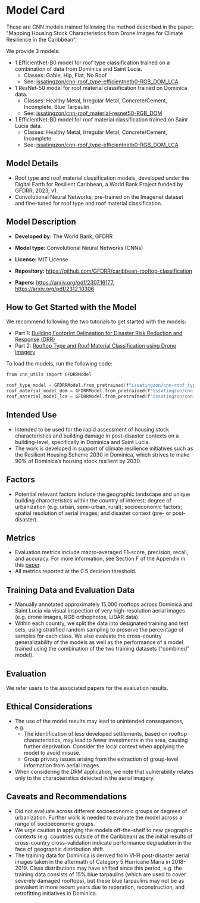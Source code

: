 # Model Card

These are CNN models trained following the method described in the paper:
"Mapping Housing Stock Characteristics from Drone Images for Climate Resilience in the Caribbean".

We provide 3 models: 
- 1 EfficientNet-B0 model for roof type classification trained on a combination of data from Dominica and Saint Lucia.
	- Classes: Gable, Hip, Flat, No Roof
	- See: [issatingzon/cnn-roof_type-efficientnetb0-RGB_DOM_LCA](https://huggingface.co/issatingzon/cnn-roof_type-efficientnetb0-RGB_DOM_LCA)
- 1 ResNet-50 model for roof material classification trained on Dominica data.
	- Classes: Healthy Metal, Irregular Metal, Concrete/Cement, Incomplete, Blue Tarpaulin
	- See: [issatingzon/cnn-roof_material-resnet50-RGB_DOM](https://huggingface.co/issatingzon/cnn-roof_material-resnet50-RGB_DOM)
- 1 EfficientNet-B0 model for roof material classification trained on Saint Lucia data. 
	- Classes: Healthy Metal, Irregular Metal, Concrete/Cement, Incomplete
	- See: [issatingzon/cnn-roof_type-efficientnetb0-RGB_DOM_LCA](https://huggingface.co/issatingzon/cnn-roof_type-efficientnetb0-RGB_DOM_LCA)

## Model Details
- Roof type and roof material classification models, developed under the Digital Earth for Resilient Caribbean, a World Bank Project funded by GFDRR, 2023, v1.
- Convolutional Neural Networks, pre-trained on the Imagenet dataset and fine-tuned for roof type and roof material classification.

## Model Description

- **Developed by:** The World Bank, GFDRR
- **Model type:** Convolutional Neural Networks (CNNs)
- **License:** MIT License

- **Repository:** https://github.com/GFDRR/caribbean-rooftop-classification
- **Papers:** https://arxiv.org/pdf/2307.16177, https://arxiv.org/pdf/2312.10306

## How to Get Started with the Model

We recommend following the two tutorials to get started with the models:
- Part 1: [Building Footprint Delineation for Disaster Risk Reduction and Response (DRR)](https://colab.research.google.com/github/GFDRR/caribbean-rooftop-classification/blob/master/tutorials/01_building_delineation.ipynb)
- Part 2: [Rooftop Type and Roof Material Classification using Drone Imagery](https://colab.research.google.com/github/GFDRR/caribbean-rooftop-classification/blob/master/tutorials/02_building_classification.ipynb)

To load the models, run the following code:
```s
from cnn_utils import GFDRRModel

roof_type_model = GFDRRModel.from_pretrained(f"issatingzon/cnn-roof_type-efficientnetb0-RGB_DOM_LCA") 
roof_material_model_dom = GFDRRModel.from_pretrained(f"issatingzon/cnn-roof_material-resnet50-RGB_DOM") 
roof_material_model_lca = GFDRRModel.from_pretrained(f"issatingzon/cnn-roof_material-efficientnetb0-RGB_LCA") 
```

## Intended Use
- Intended to be used for the rapid assessment of housing stock characteristics and building damage in post-disaster contexts on a building-level, specifically in Dominica and Saint Lucia.
- The work is developed in support of climate resilience initiatives such as the Resilient Housing Scheme 2030 in Dominica, which strives to make 90% of Dominica’s housing stock resilient by 2030.

## Factors
- Potential relevant factors include the geographic landscape and unique building characteristics within the country of interest; degree of urbanization (e.g. urban, semi-urban, rural); socioeconomic factors; spatial resolution of aerial images; and disaster context (pre- or post-disaster).

## Metrics
- Evaluation metrics include macro-averaged F1-score, precision, recall, and accuracy. For more information, see Section F of the Appendix in this [paper](https://arxiv.org/pdf/2307.16177.pdf).
- All metrics reported at the 0.5 decision threshold. 

## Training Data and Evaluation Data
- Manually annotated approximately 15,000 rooftops across Dominica and Saint Lucia via visual inspection of very high-resolution aerial images (e.g. drone images, RGB orthophotos, LiDAR data).
- Within each country, we split the data into designated training and test sets, using stratified random sampling to preserve the percentage of samples for each class. We also evaluate the cross-country generalizability of the models as well as the performance of a model trained using the combination of the two training datasets ("combined" model).

## Evaluation
We refer users to the associated papers for the evaluation results.


## Ethical Considerations
- The use of the model results may lead to unintended consequences, e.g. 
	- The identification of less developed settlements, based on rooftop characteristics, may lead to fewer investments in the area, causing further deprivation. Consider the local context when applying the model to avoid misuse. 
	- Group privacy issues arising from the extraction of group-level information from aerial images.
- When considering the DRM application, we note that vulnerability relates only to the characteristics detected in the aerial imagery.

## Caveats and Recommendations
- Did not evaluate across different socioeconomic groups or degrees of urbanization. Further work is needed to evaluate the model across a range of socioeconomic groups.
- We urge caution in applying the models off-the-shelf to new geographic contexts (e.g. countries outside of the Caribbean) as the initial results of cross-country cross-validation indicate performance degradation in the face of geographic distribution shift. 
- The training data for Dominica is derived from VHR post-disaster aerial images taken in the aftermath of Category 5 Hurricane Maria in 2018-2019. Class distributions may have shifted since this period, e.g. the training data consists of 15% blue tarpaulins (which are used to cover severely damaged rooftops), but these blue tarpaulins may not be as prevalent in more recent years due to reparation, reconstruction, and retrofitting initiatives in Dominica. 


